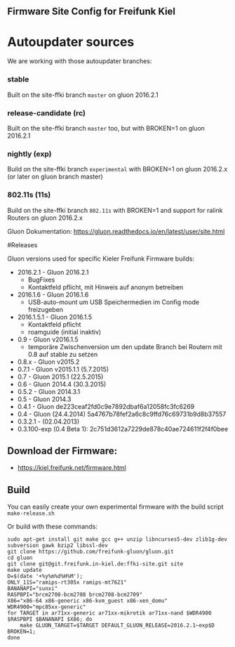 Firmware Site Config for Freifunk Kiel
--------------------------------------

# Autoupdater sources

We are working with those autoupdater branches:

### stable
Built on the site-ffki branch `master` on gluon 2016.2.1

### release-candidate (rc)
Built on the site-ffki branch `master` too, but with BROKEN=1 on gluon 2016.2.1

### nightly (exp)
Build on the site-ffki branch `experimental` with BROKEN=1 on gluon 2016.2.x (or later on gluon branch master)

### 802.11s (11s)
Build on the site-ffki branch `802.11s` with BROKEN=1 and support for ralink Routers on gluon 2016.2.x

Gluon Dokumentation: https://gluon.readthedocs.io/en/latest/user/site.html

#Releases

Gluon versions used for specific Kieler Freifunk Firmware builds:

- 2016.2.1 - Gluon 2016.2.1
  - BugFixes
  - Kontaktfeld pflicht, mit Hinweis auf anonym betreiben 
- 2016.1.6 - Gluon 2016.1.6
  - USB-auto-mount um USB Speichermedien im Config mode freizugeben
- 2016.1.5.1 - Gluon 2016.1.5
	- Kontaktfeld pflicht
	- roamguide (initial inaktiv)
- 0.9    - Gluon v2016.1.5
    - temporäre Zwischenversion um den update Branch bei Routern mit 0.8 auf stable zu setzen
- 0.8.x    - Gluon v2015.2
- 0.7.1    - Gluon v2015.1.1 (5.7.2015)
- 0.7      - Gluon 2015.1 (22.5.2015)
- 0.6      - Gluon 2014.4 (30.3.2015)
- 0.5.2    - Gluon 2014.3.1
- 0.5      - Gluon 2014.3
- 0.4.1    - Gluon de223ceaf2fd0c9e7892dbaf6a12058fc3fc6269
- 0.4      - Gluon (24.4.2014) 5a4767b78fef2a6c8c9ffd76c69731b9d8b37557
- 0.3.2.1  - (02.04.2013)
- 0.3.100-exp (0.4 Beta 1): 2c751d3612a7229de878c40ae724611f2f4f0bee


Download der Firmware:
----------------------

- https://kiel.freifunk.net/firmware.html

Build
-----
You can easily create your own experimental firmware with the build script `make-release.sh`

Or build with these commands:

    sudo apt-get install git make gcc g++ unzip libncurses5-dev zlib1g-dev subversion gawk bzip2 libssl-dev
    git clone https://github.com/freifunk-gluon/gluon.git
    cd gluon
    git clone git@git.freifunk.in-kiel.de:ffki-site.git site
    make update
    D=$(date '+%y%m%d%H%M');
    ONLY_11S="ramips-rt305x ramips-mt7621"
    BANANAPI="sunxi"
    RASPBPI="brcm2708-bcm2708 brcm2708-bcm2709"
    X86="x86-64 x86-generic x86-kvm_guest x86-xen_domu"
    WDR4900="mpc85xx-generic"
    for TARGET in ar71xx-generic ar71xx-mikrotik ar71xx-nand $WDR4900 $RASPBPI $BANANAPI $X86; do
    	make GLUON_TARGET=$TARGET DEFAULT_GLUON_RELEASE=2016.2.1~exp$D BROKEN=1;
    done
